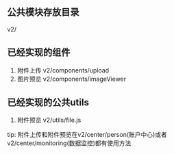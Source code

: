 ## 公共模块存放目录
 v2/
## 已经实现的组件
 1. 附件上传 v2/components/upload
 2. 图片预览 v2/components/imageViewer

## 已经实现的公共utils
 1. 附件预览 v2/utils/file.js


tip:
附件上传和附件预览在v2/center/person(账户中心)或者v2/center/monitoring(数据监控)都有使用方法